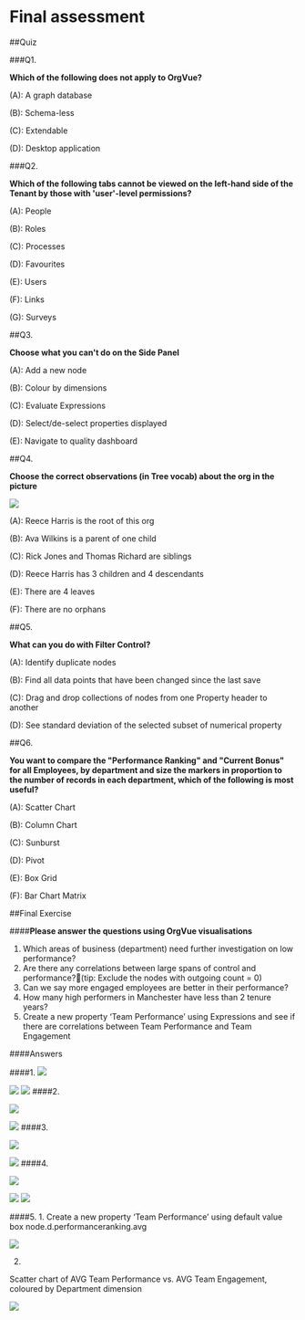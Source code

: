 # Final assessment

##Quiz

###Q1. 

**Which of the following does not apply to OrgVue?**

(A): A graph database

(B): Schema-less

(C): Extendable

(D): Desktop application

###Q2. 

**Which of the following tabs cannot be viewed on the left-hand side of the Tenant by those with 'user'-level permissions?**

(A): People

(B): Roles

(C): Processes

(D): Favourites

(E): Users

(F): Links

(G): Surveys

##Q3. 

**Choose what you can't do on the Side Panel**

(A): Add a new node

(B): Colour by dimensions

(C): Evaluate Expressions

(D): Select/de-select properties displayed

(E): Navigate to quality dashboard

##Q4. 

**Choose the correct observations (in Tree vocab) about the org in the picture**

![](7-001.treevocab.png)

(A): Reece Harris is the root of this org

(B): Ava Wilkins is a parent of one child

(C): Rick Jones and Thomas Richard are siblings

(D): Reece Harris has 3 children and 4 descendants

(E): There are 4 leaves

(F): There are no orphans

##Q5. 

**What can you do with Filter Control?**

(A): Identify duplicate nodes

(B): Find all data points that have been changed since the last save

(C): Drag and drop collections of nodes from one Property header to another

(D): See standard deviation of the selected subset of numerical property

##Q6. 

**You want to compare the "Performance Ranking" and "Current Bonus" for all Employees, by department and size the markers in proportion to the number of records in each department, which of the following is most useful?**

(A): Scatter Chart

(B): Column Chart

(C): Sunburst

(D): Pivot

(E): Box Grid

(F): Bar Chart Matrix

##Final Exercise

####**Please answer the questions using OrgVue visualisations**

1. Which areas of business (department) need further investigation on low performance?
2. Are there any correlations between large spans of control and performance?(tip: Exclude the nodes with outgoing count = 0)
3. Can we say more engaged employees are better in their performance?
4. How many high performers in Manchester have less than 2 tenure years?
5. Create a new property ‘Team Performance’ using Expressions and see if there are correlations between Team Performance and Team Engagement

####Answers 

####1.
![](7-002.answer1.1.png)

![](7-003.answer1.2.png)
![](7-004.answer1.3.png)
####2.

![](7-005.answer2.1.png)

![](7-006.answer2.2.png)
####3.

![](7-007.answer3.1.png)

![](7-007.answer3.2.png)
####4.

![](7-008.answer4.1.png)

![](7-009.answer4.2.png)
![](7-010.answer4.3.png)

####5.
1.
Create a new property ‘Team Performance’ using default value box node.d.performanceranking.avg

![](7-011.answer5.1.png)

2.
Scatter chart of AVG Team Performance vs. AVG Team Engagement, coloured by Department dimension

![](7-012.answer5.2.png)
